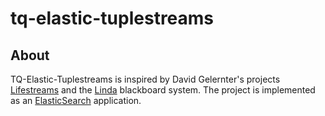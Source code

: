 # tq-elastic-tuplestreams

## About
TQ-Elastic-Tuplestreams is inspired by David Gelernter's projects [Lifestreams](Lifestreams "http://www.cs.yale.edu/homes/freeman/lifestreams.html") and the [Linda](Linda "https://en.wikipedia.org/wiki/Linda_(coordination_language)") blackboard system.  The project is implemented as an [ElasticSearch](ElasticSearch "https://www.elastic.co/") application.
